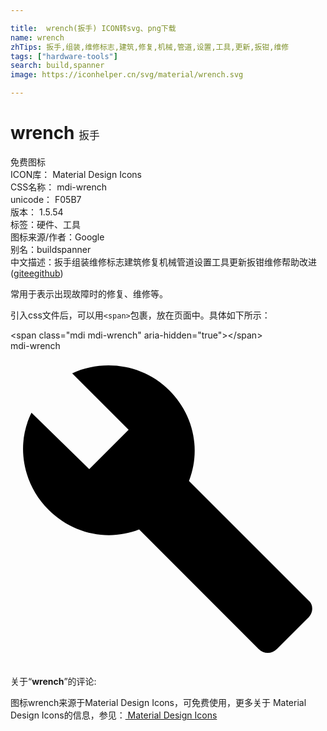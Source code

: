 ```yaml
---

title:  wrench(扳手) ICON转svg、png下载
name: wrench
zhTips: 扳手,组装,维修标志,建筑,修复,机械,管道,设置,工具,更新,扳钳,维修
tags: ["hardware-tools"]
search: build,spanner
image: https://iconhelper.cn/svg/material/wrench.svg

---
```


# wrench  <small style="font-size: 60%;font-weight: 100">扳手</small>


<div class="detail-page">
<p>
<span><span class="badge-success badge">免费图标</span> </span>
<br/>
<span>
ICON库：
<span class="badge-secondary badge">Material Design Icons</span> 
</span>
<br/>
<span>
CSS名称：
<span class="badge-secondary badge">mdi-wrench</span> 
</span>
<br/>
<span>
unicode：
<span class="badge-secondary badge">F05B7</span> 
<copy-btn content='F05B7' btn-title=""></copy-btn>
<copy-btn :content='String.fromCodePoint(parseInt("F05B7", 16))' btn-title="复制U"></copy-btn>
</span>
<br/>
<span>
版本：
<span class="badge-secondary badge">1.5.54</span> 
</span><br/><span>标签：<span class="badge-light badge"><router-link to="/tags/hardware-tools.html">硬件、工具</router-link></span></span>
<br/>
<span>图标来源/作者：<span class="badge-light badge">Google</span></span> 
<br/>
<span>别名：<span class="badge-light badge">build</span><span class="badge-light badge">spanner</span></span><br/><span class="zh-detail">中文描述：<span class="badge-primary badge">扳手</span><span class="badge-primary badge">组装</span><span class="badge-primary badge">维修标志</span><span class="badge-primary badge">建筑</span><span class="badge-primary badge">修复</span><span class="badge-primary badge">机械</span><span class="badge-primary badge">管道</span><span class="badge-primary badge">设置</span><span class="badge-primary badge">工具</span><span class="badge-primary badge">更新</span><span class="badge-primary badge">扳钳</span><span class="badge-primary badge">维修</span><span class="help-link"><span>帮助改进</span>(<a href="https://gitee.com/liuwave/icon-helper/edit/master/json/material/wrench.json" target="_blank" rel="noopener noreferrer">gitee</a><a href="https://github.com/liuwave/icon-helper/edit/master/json/material/wrench.json" target="_blank" rel="noopener noreferrer">github</a></span>)</span><br/>
</p>
</div><div class="description description alert alert-light">常用于表示出现故障时的修复、维修等。</div>
<div class="alert alert-dark">
  <i class="mdi mdi-wrench mdi-48px"></i>
  <i class="mdi mdi-wrench mdi-36px"></i>
  <i class="mdi mdi-wrench mdi-24px"></i>
  <i class="mdi mdi-wrench mdi-18px"></i>
</div>
<div>
  <p>引入css文件后，可以用<code>&lt;span&gt;</code>包裹，放在页面中。具体如下所示：    
  </p>
  <div class="alert alert-primary" style="font-size: 14px">
    &lt;span class="mdi mdi-wrench" aria-hidden="true"&gt;&lt;/span&gt;
    <copy-btn content='<span class="mdi mdi-wrench" aria-hidden="true"></span>'></copy-btn>
  </div>
  <div class="alert alert-secondary">
    <i class="mdi mdi-wrench"
    style="font-size: 24px"
    aria-hidden="true"></i> mdi-wrench
    <copy-btn content="mdi-wrench" btn-title="复制图标名称"></copy-btn>
  </div>
</div>
<div id="svg" class="svg-wrap">
<svg xmlns="http://www.w3.org/2000/svg" viewBox="0 0 24 24"><path d="M22.7,19L13.6,9.9C14.5,7.6 14,4.9 12.1,3C10.1,1 7.1,0.6 4.7,1.7L9,6L6,9L1.6,4.7C0.4,7.1 0.9,10.1 2.9,12.1C4.8,14 7.5,14.5 9.8,13.6L18.9,22.7C19.3,23.1 19.9,23.1 20.3,22.7L22.6,20.4C23.1,20 23.1,19.3 22.7,19Z" /></svg>
</div>
<detail full-name='mdi-wrench'></detail>
<div class="icon-detail__container">
<p>关于“<b>wrench</b>”的评论:</p>
</div>
<Vssue title="关于“wrench”的评论" />    
<div><p>图标wrench来源于Material Design Icons，可免费使用，更多关于 Material Design Icons的信息，参见：<a target="_blank" href="https://iconhelper.cn/material.html"> Material Design Icons</a>
</p></div>
